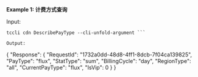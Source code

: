 **Example 1: 计费方式查询**



Input: 

```
tccli cdn DescribePayType --cli-unfold-argument ```

Output: 
```
{
    "Response": {
        "RequestId": "1732a0dd-48d8-4ff1-8dcb-7f04ca139825",
        "PayType": "flux",
        "StatType": "sum",
        "BillingCycle": "day",
        "RegionType": "all",
        "CurrentPayType": "flux",
        "IsVip": 0
    }
}
```

